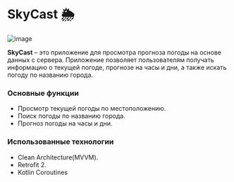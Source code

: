 # SkyCast 🌦️

![image](https://github.com/NikitaDediukhin/SkyCast/assets/90951528/ff65eb07-5308-4187-9299-10ab19b184a7)


**SkyCast** – это приложение для просмотра прогноза погоды на основе данных с сервера. Приложение позволяет пользователям получать информацию о текущей погоде, прогнозе на часы и дни, а также искать погоду по названию города.

### Основные функции
- Просмотр текущей погоды по местоположению.
- Поиск погоды по названию города.
- Прогноз погоды на часы и дни.
  
### Использованные технологии
- Clean Architecture(MVVM).
- Retrofit 2.
- Kotlin Coroutines
